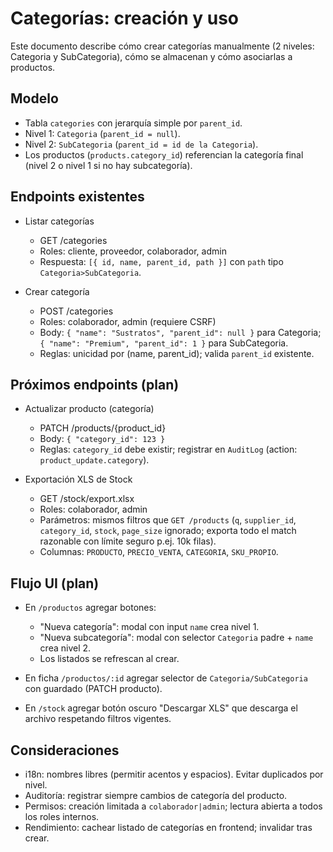 <!-- NG-HEADER: Nombre de archivo: CATEGORIES.md -->
<!-- NG-HEADER: Ubicación: docs/CATEGORIES.md -->
<!-- NG-HEADER: Descripción: Guía de categorías (creación manual, niveles, asociación a productos) -->
<!-- NG-HEADER: Lineamientos: Ver AGENTS.md -->

# Categorías: creación y uso

Este documento describe cómo crear categorías manualmente (2 niveles: Categoria y SubCategoria), cómo se almacenan y cómo asociarlas a productos.

## Modelo

- Tabla `categories` con jerarquía simple por `parent_id`.
- Nivel 1: `Categoria` (`parent_id = null`).
- Nivel 2: `SubCategoria` (`parent_id = id de la Categoria`).
- Los productos (`products.category_id`) referencian la categoría final (nivel 2 o nivel 1 si no hay subcategoría).

## Endpoints existentes

- Listar categorías
  - GET /categories
  - Roles: cliente, proveedor, colaborador, admin
  - Respuesta: `[{ id, name, parent_id, path }]` con `path` tipo `Categoria>SubCategoria`.

- Crear categoría
  - POST /categories
  - Roles: colaborador, admin (requiere CSRF)
  - Body: `{ "name": "Sustratos", "parent_id": null }` para Categoria; `{ "name": "Premium", "parent_id": 1 }` para SubCategoria.
  - Reglas: unicidad por (name, parent_id); valida `parent_id` existente.

## Próximos endpoints (plan)

- Actualizar producto (categoría)
  - PATCH /products/{product_id}
  - Body: `{ "category_id": 123 }`
  - Reglas: `category_id` debe existir; registrar en `AuditLog` (action: `product_update.category`).

- Exportación XLS de Stock
  - GET /stock/export.xlsx
  - Roles: colaborador, admin
  - Parámetros: mismos filtros que `GET /products` (`q`, `supplier_id`, `category_id`, `stock`, `page_size` ignorado; exporta todo el match razonable con límite seguro p.ej. 10k filas).
  - Columnas: `PRODUCTO`, `PRECIO_VENTA`, `CATEGORIA`, `SKU_PROPIO`.

## Flujo UI (plan)

- En `/productos` agregar botones:
  - "Nueva categoría": modal con input `name` crea nivel 1.
  - "Nueva subcategoría": modal con selector `Categoria` padre + `name` crea nivel 2.
  - Los listados se refrescan al crear.

- En ficha `/productos/:id` agregar selector de `Categoria/SubCategoria` con guardado (PATCH producto).

- En `/stock` agregar botón oscuro "Descargar XLS" que descarga el archivo respetando filtros vigentes.

## Consideraciones

- i18n: nombres libres (permitir acentos y espacios). Evitar duplicados por nivel.
- Auditoría: registrar siempre cambios de categoría del producto.
- Permisos: creación limitada a `colaborador|admin`; lectura abierta a todos los roles internos.
- Rendimiento: cachear listado de categorías en frontend; invalidar tras crear.

